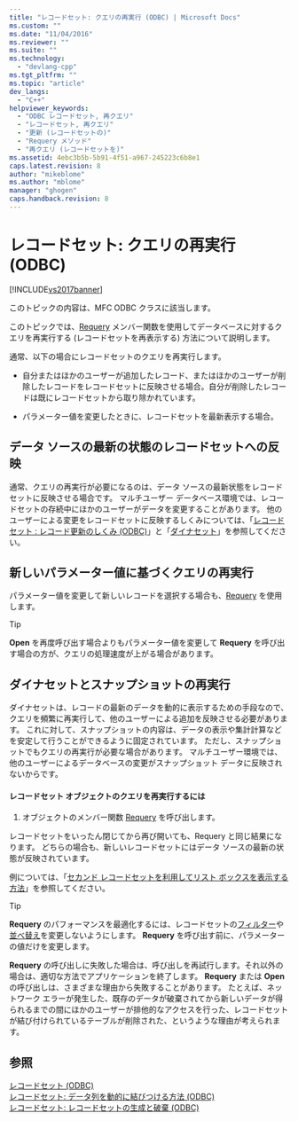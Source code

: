 ```yaml
---
title: "レコードセット: クエリの再実行 (ODBC) | Microsoft Docs"
ms.custom: ""
ms.date: "11/04/2016"
ms.reviewer: ""
ms.suite: ""
ms.technology: 
  - "devlang-cpp"
ms.tgt_pltfrm: ""
ms.topic: "article"
dev_langs: 
  - "C++"
helpviewer_keywords: 
  - "ODBC レコードセット, 再クエリ"
  - "レコードセット, 再クエリ"
  - "更新 (レコードセットの)"
  - "Requery メソッド"
  - "再クエリ (レコードセットを)"
ms.assetid: 4ebc3b5b-5b91-4f51-a967-245223c6b8e1
caps.latest.revision: 8
author: "mikeblome"
ms.author: "mblome"
manager: "ghogen"
caps.handback.revision: 8
---
```

# レコードセット: クエリの再実行 (ODBC)
[!INCLUDE[vs2017banner](../../assembler/inline/includes/vs2017banner.md)]

このトピックの内容は、MFC ODBC クラスに該当します。  
  
 このトピックでは、[Requery](../Topic/CRecordset::Requery.md) メンバー関数を使用してデータベースに対するクエリを再実行する \(レコードセットを再表示する\) 方法について説明します。  
  
 通常、以下の場合にレコードセットのクエリを再実行します。  
  
-   自分またはほかのユーザーが追加したレコード、またはほかのユーザーが削除したレコードをレコードセットに反映させる場合。自分が削除したレコードは既にレコードセットから取り除かれています。  
  
-   パラメーター値を変更したときに、レコードセットを最新表示する場合。  
  
##  <a name="_core_bringing_the_recordset_up_to_date"></a> データ ソースの最新の状態のレコードセットへの反映  
 通常、クエリの再実行が必要になるのは、データ ソースの最新状態をレコードセットに反映させる場合です。  マルチユーザー データベース環境では、レコードセットの存続中にほかのユーザーがデータを変更することがあります。  他のユーザーによる変更をレコードセットに反映するしくみについては、「[レコードセット : レコード更新のしくみ \(ODBC\)](../../data/odbc/recordset-how-recordsets-update-records-odbc.md)」と「[ダイナセット](../../data/odbc/dynaset.md)」を参照してください。  
  
##  <a name="_core_requerying_based_on_new_parameters"></a> 新しいパラメーター値に基づくクエリの再実行  
 パラメーター値を変更して新しいレコードを選択する場合も、[Requery](../Topic/CRecordset::Requery.md) を使用します。  
  
> [!TIP]
>  **Open** を再度呼び出す場合よりもパラメーター値を変更して **Requery** を呼び出す場合の方が、クエリの処理速度が上がる場合があります。  
  
##  <a name="_core_requerying_dynasets_vs.._snapshots"></a> ダイナセットとスナップショットの再実行  
 ダイナセットは、レコードの最新のデータを動的に表示するための手段なので、クエリを頻繁に再実行して、他のユーザーによる追加を反映させる必要があります。  これに対して、スナップショットの内容は、データの表示や集計計算などを安定して行うことができるように固定されています。  ただし、スナップショットでもクエリの再実行が必要な場合があります。  マルチユーザー環境では、他のユーザーによるデータベースの変更がスナップショット データに反映されないからです。  
  
#### レコードセット オブジェクトのクエリを再実行するには  
  
1.  オブジェクトのメンバー関数 [Requery](../Topic/CRecordset::Requery.md) を呼び出します。  
  
 レコードセットをいったん閉じてから再び開いても、Requery と同じ結果になります。  どちらの場合も、新しいレコードセットにはデータ ソースの最新の状態が反映されています。  
  
 例については、「[セカンド レコードセットを利用してリスト ボックスを表示する方法](../../data/filling-a-list-box-from-a-second-recordset-mfc-data-access.md)」を参照してください。  
  
> [!TIP]
>  **Requery** のパフォーマンスを最適化するには、レコードセットの[フィルター](../../data/odbc/recordset-filtering-records-odbc.md)や[並べ替え](../../data/odbc/recordset-sorting-records-odbc.md)を変更しないようにします。  **Requery** を呼び出す前に、パラメーターの値だけを変更します。  
  
 **Requery** の呼び出しに失敗した場合は、呼び出しを再試行します。それ以外の場合は、適切な方法でアプリケーションを終了します。  **Requery** または **Open** の呼び出しは、さまざまな理由から失敗することがあります。  たとえば、ネットワーク エラーが発生した、既存のデータが破棄されてから新しいデータが得られるまでの間にほかのユーザーが排他的なアクセスを行った、レコードセットが結び付けられているテーブルが削除された、というような理由が考えられます。  
  
## 参照  
 [レコードセット \(ODBC\)](../../data/odbc/recordset-odbc.md)   
 [レコードセット: データ列を動的に結びつける方法 \(ODBC\)](../../data/odbc/recordset-dynamically-binding-data-columns-odbc.md)   
 [レコードセット: レコードセットの生成と破棄 \(ODBC\)](../../data/odbc/recordset-creating-and-closing-recordsets-odbc.md)